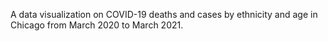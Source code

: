 A data visualization on COVID-19 deaths and cases by ethnicity and age in Chicago from March 2020 to March 2021.
